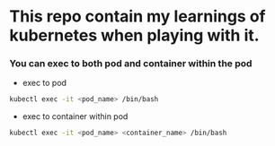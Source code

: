 # This repo contain my learnings of kubernetes when playing with it.

### You can exec to both pod and container within the pod

- exec to pod

```bash
kubectl exec -it <pod_name> /bin/bash
```

- exec to container within pod

```bash
kubectl exec -it <pod_name> <container_name> /bin/bash
```

